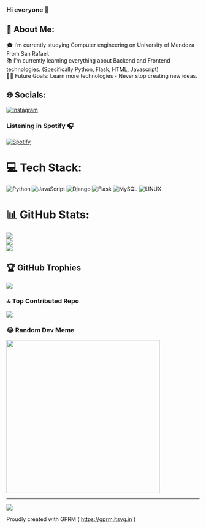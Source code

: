 ### Hi everyone 👋

## 👀 About Me:
🎓 I’m currently studying Computer engineering on University of Mendoza From San Rafael.<br> 
📚 I’m currently learning everything about Backend and Frontend technologies. (Specifically Python, Flask, HTML, Javascript)<br>
💪🏼 Future Goals: Learn more technologies - Never stop creating new ideas.<br>



## 🌐 Socials:
[![Instagram](https://img.shields.io/badge/Instagram-%23E4405F.svg?logo=Instagram&logoColor=white)](https://instagram.com/matiasvilchesbru) 

### Listening in Spotify 🎧

[![Spotify](https://spotify-now-playing-8meza6owf-matiasvbs-projects.vercel.app/api/spotify)](https://open.spotify.com/user/Matute)

# 💻 Tech Stack:
![Python](https://img.shields.io/badge/python-3670A0?style=for-the-badge&logo=python&logoColor=ffdd54) ![JavaScript](https://img.shields.io/badge/javascript-%23323330.svg?style=for-the-badge&logo=javascript&logoColor=%23F7DF1E) ![Django](https://img.shields.io/badge/django-%23092E20.svg?style=for-the-badge&logo=django&logoColor=white) ![Flask](https://img.shields.io/badge/flask-%23000.svg?style=for-the-badge&logo=flask&logoColor=white) ![MySQL](https://img.shields.io/badge/mysql-%2300f.svg?style=for-the-badge&logo=mysql&logoColor=white) ![LINUX](https://img.shields.io/badge/Linux-FCC624?style=for-the-badge&logo=linux&logoColor=black)
# 📊 GitHub Stats:
![](https://github-readme-stats.vercel.app/api?username=matias2020VB&theme=tokyonight&hide_border=false&include_all_commits=false&count_private=false)<br/>
![](https://github-readme-streak-stats.herokuapp.com/?user=matias2020VB&theme=tokyonight&hide_border=false)<br/>
![](https://github-readme-stats.vercel.app/api/top-langs/?username=matias2020VB&theme=tokyonight&hide_border=false&include_all_commits=false&count_private=false&layout=compact)

## 🏆 GitHub Trophies
![](https://github-profile-trophy.vercel.app/?username=matias2020VB&theme=tokyonight&no-frame=false&no-bg=true&margin-w=4)

### 🔝 Top Contributed Repo
![](https://github-contributor-stats.vercel.app/api?username=matias2020VB&limit=5&theme=tokyonight&combine_all_yearly_contributions=true)

### 😂 Random Dev Meme
<img src='https://randommeme-five.vercel.app/' style="height: 400px;"/>


---
[![](https://visitcount.itsvg.in/api?id=matias2020VB&icon=7&color=1)](https://visitcount.itsvg.in)

Proudly created with GPRM ( https://gprm.itsvg.in ) 

